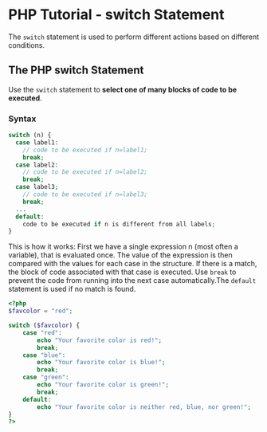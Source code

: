 # PHP Tutorial - switch Statement

The `switch` statement is used to perform different actions based on
different conditions.

## The PHP switch Statement

Use the `switch` statement to **select one of many blocks of code to
be executed**.

### Syntax

```php
switch (n) {
  case label1:
    // code to be executed if n=label1;
    break;
  case label2:
    // code to be executed if n=label2;
    break;
  case label3;
    // code to be executed if n=label3;
    break;
  ...
  default:
    code to be executed if n is different from all labels;
}
```

This is how it works: First we have a single expression n (most often
a variable), that is evaluated once. The value of the expression is
then compared with the values for each case in the structure. If there
is a match, the block of code associated with that case is executed.
Use `break` to prevent the code from running into the next case
automatically.The `default` statement is used if no match is found.

```php
<?php
$favcolor = "red";

switch ($favcolor) {
    case "red":
        echo "Your favorite color is red!";
        break;
    case "blue":
        echo "Your favorite color is blue!";
        break;
    case "green":
        echo "Your favorite color is green!";
        break;
    default:
        echo "Your favorite color is neither red, blue, nor green!";
}
?>
```
